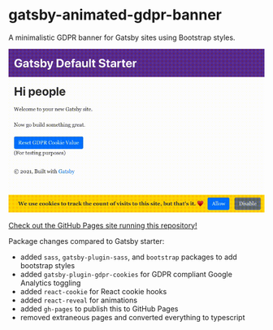 # gatsby-animated-gdpr-banner

A minimalistic GDPR banner for Gatsby sites using Bootstrap styles.

![The resulting cookies component from GDPRBanner.tsx](./cookies.gif)

[Check out the GitHub Pages site running this repository!](https://princefishthrower.github.io/gatsby-animated-gdpr-banner/)

Package changes compared to Gatsby starter:

- added `sass`, `gatsby-plugin-sass`, and `bootstrap` packages to add bootstrap styles
- added `gatsby-plugin-gdpr-cookies` for GDPR compliant Google Analytics toggling
- added `react-cookie` for React cookie hooks
- added `react-reveal` for animations
- added `gh-pages` to publish this to GitHub Pages
- removed extraneous pages and converted everything to typescript